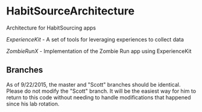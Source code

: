 # HabitSourceArchitecture
Architecture for HabitSourcing apps

*ExperienceKit* - A set of tools for leveraging experiences to collect data

*ZombieRunX* - Implementation of the Zombie Run app using ExperienceKit


## Branches
As of 9/22/2015, the master and "Scott" branches should be identical.
Please do not modify the "Scott" branch. It will be the easiest way for him to return to this code
without needing to handle modifications that happened since his lab rotation.

